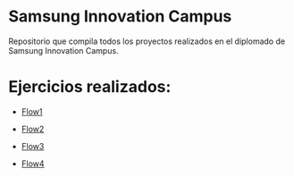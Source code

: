 # Samsung Innovation Campus 
Repositorio que compila todos los proyectos realizados en el diplomado de Samsung Innovation Campus. 

# Ejercicios realizados:

- [Flow1](https://github.com/angelumoca21/SamsungInnovationCampus/tree/main/flow1) 

- [Flow2](https://github.com/angelumoca21/SamsungInnovationCampus/tree/main/flow2) 

- [Flow3](https://github.com/angelumoca21/SamsungInnovationCampus/tree/main/flow3) 

- [Flow4](https://github.com/angelumoca21/SamsungInnovationCampus/tree/main/flow4) 